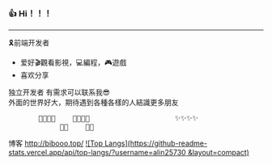 ### 👍 Hi！！！
---
🎗前端开发者
- 爱好🎬觀看影視，💻編程，🎮遊戲
- 喜欢分享<br/>

独立开发者 有需求可以联系我😎<br/>
外面的世界好大，期待遇到各種各樣的人結識更多朋友
<pre>
       🐷🐷🐷🐷    🐷🐷🐷🐷                    ✨✨✨✨                   🐷🐷🐷🐷    🐷🐷🐷🐷
            🐷🐷    🐷🐷                                                           🐷🐷    🐷🐷 </pre>

                
博客 http://bibooo.top/
[![Top Langs](https://github-readme-stats.vercel.app/api/top-langs/?username=alin25730
&layout=compact)](https://github.com/anuraghazra/github-readme-stats)
